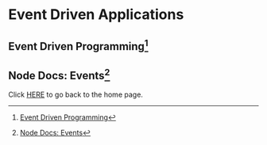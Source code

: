 # Event Driven Applications

## Event Driven Programming[^1]

## Node Docs: Events[^2]

Click [HERE](README.md) to go back to the home page.

[^1]: [Event Driven Programming](https://alligator.io/nodejs/event-driven-programming/)

[^2]: [Node Docs: Events](https://nodejs.org/api/events.html)